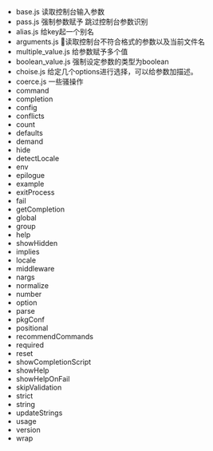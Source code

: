 - base.js 读取控制台输入参数
- pass.js 强制参数赋予 跳过控制台参数识别
- alias.js 给key起一个别名
- arguments.js 读取控制台不符合格式的参数以及当前文件名
- multiple_value.js 给参数赋予多个值
- boolean_value.js 强制设定参数的类型为boolean
- choise.js 给定几个options进行选择，可以给参数加描述。
- coerce.js 一些骚操作
- command
- completion
- config
- conflicts
- count
- defaults
- demand
- hide
- detectLocale
- env
- epilogue
- example
- exitProcess
- fail
- getCompletion
- global
- group
- help
- showHidden
- implies
- locale
- middleware
- nargs
- normalize
- number
- option
- parse
- pkgConf
- positional
- recommendCommands
- required
- reset
- showCompletionScript
- showHelp
- showHelpOnFail
- skipValidation
- strict
- string
- updateStrings
- usage
- version
- wrap
